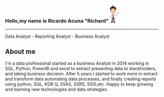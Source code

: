 ### Hello,my name is Ricardo Acuna "Richard" <img src="avatar.png" alt="drawing" width="30"/> 
--------------------------------------------
Data Analyst - Reporting Analyst - Business Analyst

## About me  
 I'm a data professional started as a business Analyst in 2014 working  in SQL, Python, PowerBI and excel to extract presenting data to stackholders, and taking business decision. After 5 years I started to work more in extract and  transform data  automating data processes, and finally creating reports using python, SQL, KDB Q, SSAS, SSRS, SSIS,etc. Happy to keep growing and learning new technologies and data strategies.
 
 
